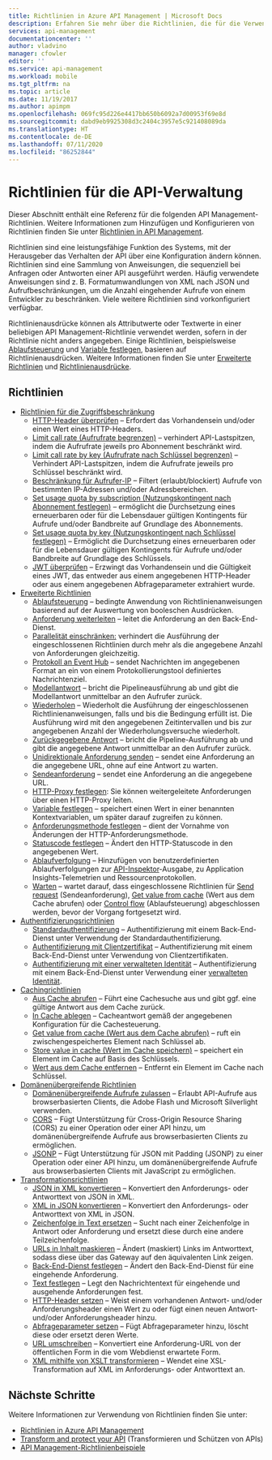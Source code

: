 ```yaml
---
title: Richtlinien in Azure API Management | Microsoft Docs
description: Erfahren Sie mehr über die Richtlinien, die für die Verwendung in Azure API Management verfügbar sind.
services: api-management
documentationcenter: ''
author: vladvino
manager: cfowler
editor: ''
ms.service: api-management
ms.workload: mobile
ms.tgt_pltfrm: na
ms.topic: article
ms.date: 11/19/2017
ms.author: apimpm
ms.openlocfilehash: 069fc95d226e4417bb650b6092a7d00953f69e8d
ms.sourcegitcommit: dabd9eb9925308d3c2404c3957e5c921408089da
ms.translationtype: HT
ms.contentlocale: de-DE
ms.lasthandoff: 07/11/2020
ms.locfileid: "86252844"
---
```

# <a name="api-management-policies"></a>Richtlinien für die API-Verwaltung
Dieser Abschnitt enthält eine Referenz für die folgenden API Management-Richtlinien. Weitere Informationen zum Hinzufügen und Konfigurieren von Richtlinien finden Sie unter [Richtlinien in API Management](api-management-howto-policies.md).  
  
 Richtlinien sind eine leistungsfähige Funktion des Systems, mit der Herausgeber das Verhalten der API über eine Konfiguration ändern können. Richtlinien sind eine Sammlung von Anweisungen, die sequenziell bei Anfragen oder Antworten einer API ausgeführt werden. Häufig verwendete Anweisungen sind z. B. Formatumwandlungen von XML nach JSON und Aufrufbeschränkungen, um die Anzahl eingehender Aufrufe von einem Entwickler zu beschränken. Viele weitere Richtlinien sind vorkonfiguriert verfügbar.  
  
 Richtlinienausdrücke können als Attributwerte oder Textwerte in einer beliebigen API Management-Richtlinie verwendet werden, sofern in der Richtlinie nicht anders angegeben. Einige Richtlinien, beispielsweise [Ablaufsteuerung](api-management-advanced-policies.md#choose) und [Variable festlegen](api-management-advanced-policies.md#set-variable), basieren auf Richtlinienausdrücken. Weitere Informationen finden Sie unter [Erweiterte Richtlinien](api-management-advanced-policies.md#AdvancedPolicies) und [Richtlinienausdrücke](api-management-policy-expressions.md).  
  
##  <a name="policies"></a><a name="ProxyPolicies"></a> Richtlinien  
  
-   [Richtlinien für die Zugriffsbeschränkung](api-management-access-restriction-policies.md#AccessRestrictionPolicies)  
    -   [HTTP-Header überprüfen](api-management-access-restriction-policies.md#CheckHTTPHeader) – Erfordert das Vorhandensein und/oder einen Wert eines HTTP-Headers.  
    -   [Limit call rate (Aufrufrate begrenzen)](api-management-access-restriction-policies.md#LimitCallRate) – verhindert API-Lastspitzen, indem die Aufrufrate jeweils pro Abonnement beschränkt wird.  
    -   [Limit call rate by key (Aufrufrate nach Schlüssel begrenzen)](api-management-access-restriction-policies.md#LimitCallRateByKey) – Verhindert API-Lastspitzen, indem die Aufrufrate jeweils pro Schlüssel beschränkt wird.  
    -   [Beschränkung für Aufrufer-IP](api-management-access-restriction-policies.md#RestrictCallerIPs) – Filtert (erlaubt/blockiert) Aufrufe von bestimmten IP-Adressen und/oder Adressbereichen.  
    -   [Set usage quota by subscription (Nutzungskontingent nach Abonnement festlegen)](api-management-access-restriction-policies.md#SetUsageQuota) – ermöglicht die Durchsetzung eines erneuerbaren oder für die Lebensdauer gültigen Kontingents für Aufrufe und/oder Bandbreite auf Grundlage des Abonnements.  
    -   [Set usage quota by key (Nutzungskontingent nach Schlüssel festlegen)](api-management-access-restriction-policies.md#SetUsageQuotaByKey) – Ermöglicht die Durchsetzung eines erneuerbaren oder für die Lebensdauer gültigen Kontingents für Aufrufe und/oder Bandbreite auf Grundlage des Schlüssels.  
    -   [JWT überprüfen](api-management-access-restriction-policies.md#ValidateJWT) – Erzwingt das Vorhandensein und die Gültigkeit eines JWT, das entweder aus einem angegebenen HTTP-Header oder aus einem angegebenen Abfrageparameter extrahiert wurde.  
-   [Erweiterte Richtlinien](api-management-advanced-policies.md#AdvancedPolicies)  
    -   [Ablaufsteuerung](api-management-advanced-policies.md#choose) – bedingte Anwendung von Richtlinienanweisungen basierend auf der Auswertung von booleschen Ausdrücken.  
    -   [Anforderung weiterleiten](api-management-advanced-policies.md#ForwardRequest) – leitet die Anforderung an den Back-End-Dienst.
    -   [Parallelität einschränken:](api-management-advanced-policies.md#LimitConcurrency) verhindert die Ausführung der eingeschlossenen Richtlinien durch mehr als die angegebene Anzahl von Anforderungen gleichzeitig.
    -   [Protokoll an Event Hub](api-management-advanced-policies.md#log-to-eventhub) – sendet Nachrichten im angegebenen Format an ein von einem Protokollierungstool definiertes Nachrichtenziel.
    -   [Modellantwort](api-management-advanced-policies.md#mock-response) – bricht die Pipelineausführung ab und gibt die Modellantwort unmittelbar an den Aufrufer zurück.
    -   [Wiederholen](api-management-advanced-policies.md#Retry) – Wiederholt die Ausführung der eingeschlossenen Richtlinienanweisungen, falls und bis die Bedingung erfüllt ist. Die Ausführung wird mit den angegebenen Zeitintervallen und bis zur angegebenen Anzahl der Wiederholungsversuche wiederholt.  
    -   [Zurückgegebene Antwort](api-management-advanced-policies.md#ReturnResponse) – bricht die Pipeline-Ausführung ab und gibt die angegebene Antwort unmittelbar an den Aufrufer zurück.  
    -   [Unidirektionale Anforderung senden](api-management-advanced-policies.md#SendOneWayRequest) – sendet eine Anforderung an die angegebene URL, ohne auf eine Antwort zu warten.  
    -   [Sendeanforderung](api-management-advanced-policies.md#SendRequest) – sendet eine Anforderung an die angegebene URL.
    -   [HTTP-Proxy festlegen](api-management-advanced-policies.md#SetHttpProxy): Sie können weitergeleitete Anforderungen über einen HTTP-Proxy leiten.
    -   [Variable festlegen](api-management-advanced-policies.md#set-variable) – speichert einen Wert in einer benannten Kontextvariablen, um später darauf zugreifen zu können.  
    -   [Anforderungsmethode festlegen](api-management-advanced-policies.md#SetRequestMethod) – dient der Vornahme von Änderungen der HTTP-Anforderungsmethode.  
    -   [Statuscode festlegen](api-management-advanced-policies.md#SetStatus) – Ändert den HTTP-Statuscode in den angegebenen Wert.  
    -   [Ablaufverfolgung](api-management-advanced-policies.md#Trace) – Hinzufügen von benutzerdefinierten Ablaufverfolgungen zur [API-Inspektor](./api-management-howto-api-inspector.md)-Ausgabe, zu Application Insights-Telemetrien und Ressourcenprotokollen.  
    -   [Warten](api-management-advanced-policies.md#Wait) – wartet darauf, dass eingeschlossene Richtlinien für [Send request](api-management-advanced-policies.md#SendRequest) (Sendeanforderung), [Get value from cache](api-management-caching-policies.md#GetFromCacheByKey) (Wert aus dem Cache abrufen) oder [Control flow](api-management-advanced-policies.md#choose) (Ablaufsteuerung) abgeschlossen werden, bevor der Vorgang fortgesetzt wird.  
-   [Authentifizierungsrichtlinien](api-management-authentication-policies.md#AuthenticationPolicies)  
    -   [Standardauthentifizierung](api-management-authentication-policies.md#Basic) – Authentifizierung mit einem Back-End-Dienst unter Verwendung der Standardauthentifizierung.  
    -   [Authentifizierung mit Clientzertifikat](api-management-authentication-policies.md#ClientCertificate) – Authentifizierung mit einem Back-End-Dienst unter Verwendung von Clientzertifikaten.  
    -   [Authentifizierung mit einer verwalteten Identität](api-management-authentication-policies.md#ManagedIdentity) – Authentifizierung mit einem Back-End-Dienst unter Verwendung einer [verwalteten Identität](../active-directory/managed-identities-azure-resources/overview.md).  
-   [Cachingrichtlinien](api-management-caching-policies.md#CachingPolicies)  
    -   [Aus Cache abrufen](api-management-caching-policies.md#GetFromCache) – Führt eine Cachesuche aus und gibt ggf. eine gültige Antwort aus dem Cache zurück.  
    -   [In Cache ablegen](api-management-caching-policies.md#StoreToCache) – Cacheantwort gemäß der angegebenen Konfiguration für die Cachesteuerung.  
    -   [Get value from cache (Wert aus dem Cache abrufen)](api-management-caching-policies.md#GetFromCacheByKey) – ruft ein zwischengespeichertes Element nach Schlüssel ab.  
    -   [Store value in cache (Wert im Cache speichern)](api-management-caching-policies.md#StoreToCacheByKey) – speichert ein Element im Cache auf Basis des Schlüssels.  
    -   [Wert aus dem Cache entfernen](api-management-caching-policies.md#RemoveCacheByKey) – Entfernt ein Element im Cache nach Schlüssel.  
-   [Domänenübergreifende Richtlinien](api-management-cross-domain-policies.md#CrossDomainPolicies)  
    -   [Domänenübergreifende Aufrufe zulassen](api-management-cross-domain-policies.md#AllowCrossDomainCalls) – Erlaubt API-Aufrufe aus browserbasierten Clients, die Adobe Flash und Microsoft Silverlight verwenden.  
    -   [CORS](api-management-cross-domain-policies.md#CORS) – Fügt Unterstützung für Cross-Origin Resource Sharing (CORS) zu einer Operation oder einer API hinzu, um domänenübergreifende Aufrufe aus browserbasierten Clients zu ermöglichen.  
    -   [JSONP](api-management-cross-domain-policies.md#JSONP) – Fügt Unterstützung für JSON mit Padding (JSONP) zu einer Operation oder einer API hinzu, um domänenübergreifende Aufrufe aus browserbasierten Clients mit JavaScript zu ermöglichen.  
-   [Transformationsrichtlinien](api-management-transformation-policies.md#TransformationPolicies)  
    -   [JSON in XML konvertieren](api-management-transformation-policies.md#ConvertJSONtoXML) – Konvertiert den Anforderungs- oder Antworttext von JSON in XML.  
    -   [XML in JSON konvertieren](api-management-transformation-policies.md#ConvertXMLtoJSON) – Konvertiert den Anforderungs- oder Antworttext von XML in JSON.  
    -   [Zeichenfolge in Text ersetzen](api-management-transformation-policies.md#Findandreplacestringinbody) – Sucht nach einer Zeichenfolge in Antwort oder Anforderung und ersetzt diese durch eine andere Teilzeichenfolge.  
    -   [URLs in Inhalt maskieren](api-management-transformation-policies.md#MaskURLSContent) – Ändert (maskiert) Links im Antworttext, sodass diese über das Gateway auf den äquivalenten Link zeigen.  
    -   [Back-End-Dienst festlegen](api-management-transformation-policies.md#SetBackendService) – Ändert den Back-End-Dienst für eine eingehende Anforderung.  
    -   [Text festlegen](api-management-transformation-policies.md#SetBody) – Legt den Nachrichtentext für eingehende und ausgehende Anforderungen fest.  
    -   [HTTP-Header setzen](api-management-transformation-policies.md#SetHTTPheader) – Weist einem vorhandenen Antwort- und/oder Anforderungsheader einen Wert zu oder fügt einen neuen Antwort- und/oder Anforderungsheader hinzu.  
    -   [Abfrageparameter setzen](api-management-transformation-policies.md#SetQueryStringParameter) – Fügt Abfrageparameter hinzu, löscht diese oder ersetzt deren Werte.  
    -   [URL umschreiben](api-management-transformation-policies.md#RewriteURL) – Konvertiert eine Anforderung-URL von der öffentlichen Form in die vom Webdienst erwartete Form.  
    -   [XML mithilfe von XSLT transformieren](api-management-transformation-policies.md#XSLTransform) – Wendet eine XSL-Transformation auf XML im Anforderungs- oder Antworttext an.  



## <a name="next-steps"></a>Nächste Schritte
Weitere Informationen zur Verwendung von Richtlinien finden Sie unter:

+ [Richtlinien in Azure API Management](api-management-howto-policies.md)
+ [Transform and protect your API](transform-api.md) (Transformieren und Schützen von APIs)
+ [API Management-Richtlinienbeispiele](policy-samples.md)   
